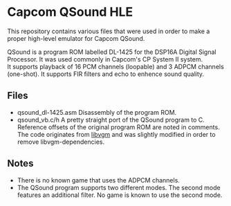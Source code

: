 # Capcom QSound HLE

This repository contains various files that were used in order to make a proper high-level emulator for Capcom QSound.

QSound is a program ROM labelled DL-1425 for the DSP16A Digital Signal Processor. It was used commonly in Capcom's CP System II system.   
It supports playback of 16 PCM channels (loopable) and 3 ADPCM channels (one-shot). It supports FIR filters and echo to enhence sound quality.

## Files
- qsound\_dl-1425.asm
  Disassembly of the program ROM.
- qsound\_vb.c/h
  A pretty straight port of the QSound program to C. Reference offsets of the original program ROM are noted in comments.  
  The code originates from [libvgm](https://github.com/ValleyBell/libvgm/) and was slightly modified in order to remove libvgm-dependencies.

## Notes
- There is no known game that uses the ADPCM channels.
- The QSound program supports two different modes. The second mode features an additional filter. No game is known to use the second mode.
